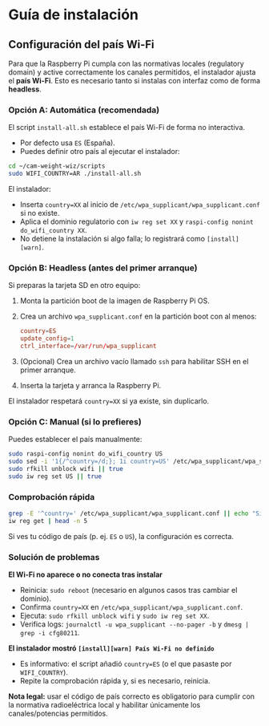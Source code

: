 # Guía de instalación

## Configuración del país Wi-Fi

Para que la Raspberry Pi cumpla con las normativas locales (regulatory domain) y active correctamente los canales permitidos, el instalador ajusta el **país Wi-Fi**. Esto es necesario tanto si instalas con interfaz como de forma **headless**.

### Opción A: Automática (recomendada)

El script `install-all.sh` establece el país Wi-Fi de forma no interactiva.

- Por defecto usa `ES` (España).
- Puedes definir otro país al ejecutar el instalador:

```bash
cd ~/cam-weight-wiz/scripts
sudo WIFI_COUNTRY=AR ./install-all.sh
```

El instalador:

- Inserta `country=XX` al inicio de `/etc/wpa_supplicant/wpa_supplicant.conf` si no existe.
- Aplica el dominio regulatorio con `iw reg set XX` y `raspi-config nonint do_wifi_country XX`.
- No detiene la instalación si algo falla; lo registrará como `[install][warn]`.

### Opción B: Headless (antes del primer arranque)

Si preparas la tarjeta SD en otro equipo:

1. Monta la partición boot de la imagen de Raspberry Pi OS.
2. Crea un archivo `wpa_supplicant.conf` en la partición boot con al menos:

   ```conf
   country=ES
   update_config=1
   ctrl_interface=/var/run/wpa_supplicant
   ```

3. (Opcional) Crea un archivo vacío llamado `ssh` para habilitar SSH en el primer arranque.
4. Inserta la tarjeta y arranca la Raspberry Pi.

El instalador respetará `country=XX` si ya existe, sin duplicarlo.

### Opción C: Manual (si lo prefieres)

Puedes establecer el país manualmente:

```bash
sudo raspi-config nonint do_wifi_country US
sudo sed -i '1{/^country=/d;}; 1i country=US' /etc/wpa_supplicant/wpa_supplicant.conf
sudo rfkill unblock wifi || true
sudo iw reg set US || true
```

### Comprobación rápida

```bash
grep -E '^country=' /etc/wpa_supplicant/wpa_supplicant.conf || echo "Sin country"
iw reg get | head -n 5
```

Si ves tu código de país (p. ej. `ES` o `US`), la configuración es correcta.

### Solución de problemas

**El Wi-Fi no aparece o no conecta tras instalar**

- Reinicia: `sudo reboot` (necesario en algunos casos tras cambiar el dominio).
- Confirma `country=XX` en `/etc/wpa_supplicant/wpa_supplicant.conf`.
- Ejecuta: `sudo rfkill unblock wifi` y `sudo iw reg set XX`.
- Verifica logs: `journalctl -u wpa_supplicant --no-pager -b` y `dmesg | grep -i cfg80211`.

**El instalador mostró `[install][warn] País Wi-Fi no definido`**

- Es informativo: el script añadió `country=ES` (o el que pasaste por `WIFI_COUNTRY`).
- Repite la comprobación rápida y, si es necesario, reinicia.

**Nota legal:** usar el código de país correcto es obligatorio para cumplir con la normativa radioeléctrica local y habilitar únicamente los canales/potencias permitidos.
